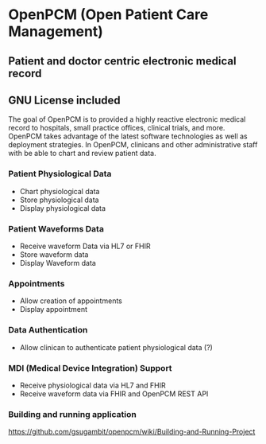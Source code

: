 # OpenPCM (Open Patient Care Management)
## Patient and doctor centric electronic medical record
## GNU License included

The goal of OpenPCM is to provided a highly reactive electronic medical record to hospitals, small practice offices, clinical trials, and more. OpenPCM takes advantage of the latest software technologies as well as deployment strategies. In OpenPCM, clinicans and  other administrative staff with be able to chart and review patient data.  

### Patient Physiological Data
- Chart physiological data 
- Store physiological data
- Display physiological data

### Patient Waveforms Data
- Receive waveform Data via HL7 or FHIR
- Store waveform data
- Display Waveform data

### Appointments
- Allow creation of appointments
- Display appointment

### Data Authentication
- Allow clinican to authenticate patient physiological data (?)

### MDI (Medical Device Integration) Support
- Receive physiological data via HL7 and FHIR
- Receive waveform data via FHIR and OpenPCM REST API

### Building and running application
https://github.com/gsugambit/openpcm/wiki/Building-and-Running-Project
